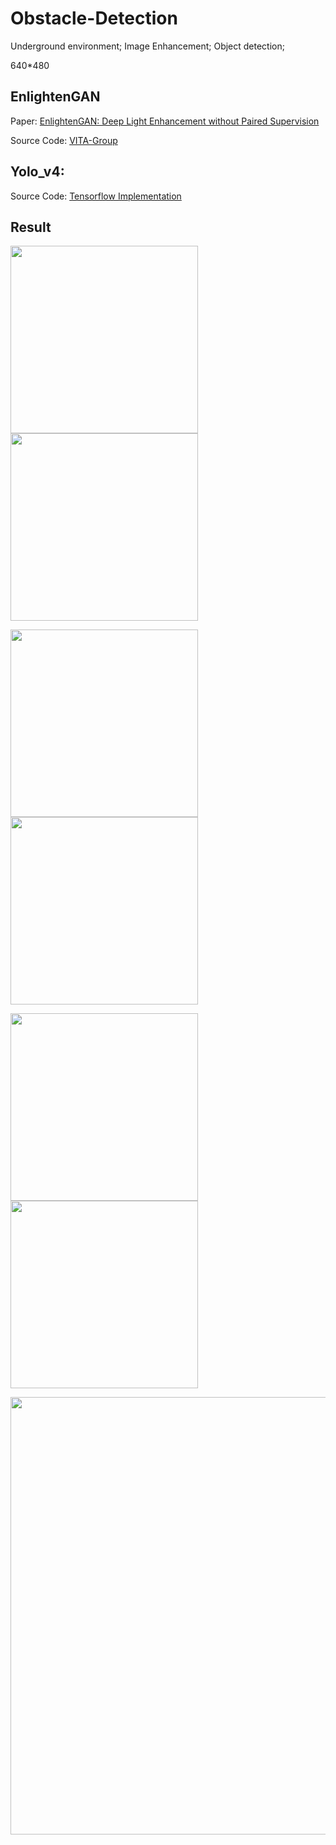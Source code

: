 # Obstacle-Detection
Underground environment; Image Enhancement; Object detection;

640*480

## EnlightenGAN 
Paper: [EnlightenGAN: Deep Light Enhancement without Paired Supervision](https://arxiv.org/abs/1906.06972)

Source Code: [VITA-Group](https://github.com/VITA-Group/EnlightenGAN)

## Yolo_v4:
Source Code: [Tensorflow Implementation](https://github.com/hunglc007/tensorflow-yolov4-tflite)


## Result

<img src="https://user-images.githubusercontent.com/51788243/174688999-b674ef2b-6ef8-4836-a508-293be47d50eb.png" width="300"> <img src="https://user-images.githubusercontent.com/51788243/174689248-9d36574e-4757-4a34-b243-969b977afc38.png" width="300">

<img src="https://user-images.githubusercontent.com/51788243/174689291-23a5408f-95c1-4ce7-bb98-ed2b2df05296.png" width="300"> <img src="https://user-images.githubusercontent.com/51788243/174689297-2929ffb0-a68d-4fca-bf5e-b40fccd3679a.png" width="300">

<img src="https://user-images.githubusercontent.com/51788243/174689299-68cca80d-c2b5-42ef-a9f9-f12f030c6e88.png" width="300"> <img src="https://user-images.githubusercontent.com/51788243/174689303-63cbfe4d-c5a5-49c8-a033-980b133ed12a.png" width="300">

<img src="https://user-images.githubusercontent.com/51788243/174690045-ce35772d-ad89-4ad6-bf89-5cfbaa2f51ab.png" width="700">



